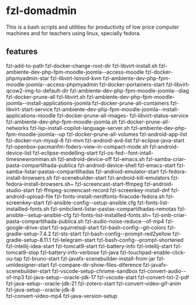 # fzl-domadmin
This is a bash scripts and utilities for productivity of low price
computer machines and for teachers using linux, specially fedora.


## features
fzl-add-to-path
fzl-docker-change-root-dir
fzl-libvirt-install.sh
fzl-ambiente-dev-php-fpm-moodle-joomla--access-moodle
fzl-docker-phpmyadmin-star
fzl-libvirt-lsmod-kvm
fzl-ambiente-dev-php-fpm-moodle-joomla--access-phpmyadmin
fzl-docker-portainers-start
fzl-libvirt-qcow2-img-to-default-dir
fzl-ambiente-dev-php-fpm-moodle-joomla--diag
fzl-docker-prune-all
fzl-libvirt.sh
fzl-ambiente-dev-php-fpm-moodle-joomla--install-applications-joomla
fzl-docker-prune-all-containers
fzl-libvirt-start-service
fzl-ambiente-dev-php-fpm-moodle-joomla--install-applications-moodle
fzl-docker-prune-all-images-
fzl-libvirt-status-service
fzl-ambiente-dev-php-fpm-moodle-joomla.sh
fzl-docker-prune-all-networks
fzl-lsp-install-copilot-language-server.sh
fzl-ambiente-dev-php-fpm-moodle-joomla--up
fzl-docker-prune-all-volumes
fzl-android-app-list
fzl-docker-run-mysql-8
fzl-mvn
fzl-android-avd-list
fzl-eclipse-java-start
fzl-openbox-pacmanfm-foders-view-in-compact-mode.sh
fzl-android-device-list                                              fzl-eclipse-modelling-start                                          fzl-os-fed--font-intall-timesnewromman.sh
fzl-android-device-off                                               fzl-emacs.sh                                                         fzl-samba-criar-pasta-compartilhada-publica
fzl-android-device-shell                                             fzl-emacs-start                                                      fzl-samba-listar-pastas-compartilhadas
fzl-android-emulator-start                                           fzl-fedora-install-browsers.sh                                       fzl-scenebuilder-start
fzl-android-kill-emulators                                           fzl-fedora-install-browsers.sh~                                      fzl-screencast-start-ffmpeg
fzl-android-studio-start                                             fzl-ffmpeg-screencast-record                                         fzl-screenkey-install-dnf
fzl-android-upload-file                                              fzl-fonts-install-nerdfonts-firacode-fedora.sh                       fzl-screenkey-start
fzl-ansible-config--setup-ansible.cfg                                fzl-fonts-list-installled-fonts.sh                                   fzl-smbclient-listar-pastas-compartilhadas-remotas
fzl-ansible--setup-ansible-cfg                                       fzl-fonts-list-installled-fonts.sh~                                  fzl-smb-criar-pasta-compartilhada-publica.sh
fzl-audio-noise-reduce--of-mp4                                       fzl-google-drive-start                                               fzl-squirrelsql-start
fzl-bash-config--git-colors                                          fzl-gradle-setup-7.4.2                                               fzl-sts-start
fzl-bash-config--prompt-red2yellow                                   fzl-gradle-setup-8.11.1                                              fzl-telegram-start
fzl-bash-config--prompt-shortened                                    fzl-intellij-idea-start                                              fzl-tomcat9-start
fzl-battery-info                                                     fzl-intellij-start                                                   fzl-tomcat9-stop
fzl-battery-info-verbose                                             fzl-java                                                             fzl-touchpad-enable-click-ou-tap
fzl-bruno-start                                                      fzl-javafx-scenebuilder-install-from-jar                             fzl-umldesigner-start
fzl-compare-dir-show-files-diference                                 fzl-javafx-scenebuilder-start                                        fzl-vscode-setup-chrome-sandbox
fzl-convert-audio--of-mp3                                            fzl-java-setup--oracle-jdk-17                                        fzl-vscode-start
fzl-convert-txt-2-pdf                                                fzl-java-setup--oracle-jdk-21                                        fzl-zotero-start
fzl-convert-video-gif-anim                                           fzl-java-setup--oracle-jdk-8                                         
fzl-convert-video-mp4                                                fzl-java-version-setup                                               





